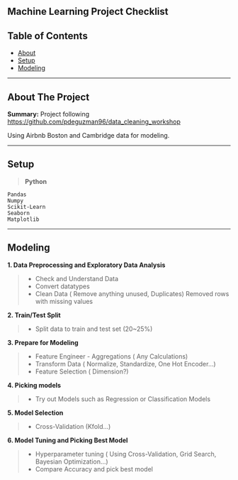 ## Machine Learning Project Checklist

## Table of Contents

- [About](#about-the-project)
- [Setup](#setup)
- [Modeling](#modeling)

---

## About The Project

**Summary:** 
Project following https://github.com/pdeguzman96/data_cleaning_workshop

Using Airbnb Boston and Cambridge data for modeling.

---

## Setup
> **Python**
```
Pandas
Numpy
Scikit-Learn
Seaborn
Matplotlib
```
---

## Modeling
**1. Data Preprocessing and Exploratory Data Analysis**
  >- Check and Understand Data
  >- Convert datatypes
  >- Clean Data ( Remove anything unused, Duplicates) Removed rows with missing values 
  
**2. Train/Test Split**
  >- Split data to train and test set (20~25%)
  
**3. Prepare for Modeling**
  >- Feature Engineer - Aggregations ( Any Calculations)
  >- Transform Data ( Normalize, Standardize, One Hot Encoder...)
  >- Feature Selection ( Dimension?)
  
**4. Picking models**
  >- Try out Models such as Regression or Classification Models
  
**5. Model Selection**
  >- Cross-Validation (Kfold...)
  
**6. Model Tuning and Picking Best Model**
  >- Hyperparameter tuning ( Using Cross-Validation, Grid Search, Bayesian Optimization...)
  >- Compare Accuracy and pick best model
